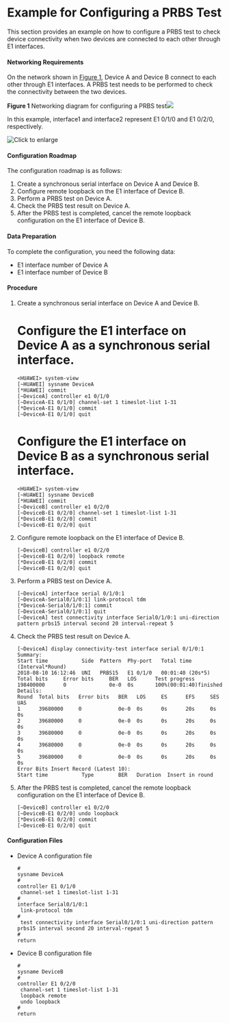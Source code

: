 Example for Configuring a PRBS Test
===================================

This section provides an example on how to configure a PRBS test to check device connectivity when two devices are connected to each other through E1 interfaces.

#### Networking Requirements

On the network shown in [Figure 1](#EN-US_TASK_0172364447__fig_dc_vrp_mp_cfg_000701), Device A and Device B connect to each other through E1 interfaces. A PRBS test needs to be performed to check the connectivity between the two devices.

**Figure 1** Networking diagram for configuring a PRBS test![](../../../../public_sys-resources/note_3.0-en-us.png) 

In this example, interface1 and interface2 represent E1 0/1/0 and E1 0/2/0, respectively.


  
![](images/fig_dc_ne_prbs_cfg_000701.png "Click to enlarge")  


#### Configuration Roadmap

The configuration roadmap is as follows:

1. Create a synchronous serial interface on Device A and Device B.
2. Configure remote loopback on the E1 interface of Device B.
3. Perform a PRBS test on Device A.
4. Check the PRBS test result on Device A.
5. After the PRBS test is completed, cancel the remote loopback configuration on the E1 interface of Device B.


#### Data Preparation

To complete the configuration, you need the following data:

* E1 interface number of Device A
* E1 interface number of Device B

#### Procedure

1. Create a synchronous serial interface on Device A and Device B.
   
   
   
   # Configure the E1 interface on Device A as a synchronous serial interface.
   
   ```
   <HUAWEI> system-view
   [~HUAWEI] sysname DeviceA
   [*HUAWEI] commit
   [~DeviceA] controller e1 0/1/0
   [~DeviceA-E1 0/1/0] channel-set 1 timeslot-list 1-31
   [*DeviceA-E1 0/1/0] commit
   [~DeviceA-E1 0/1/0] quit
   ```
   
   
   
   # Configure the E1 interface on Device B as a synchronous serial interface.
   
   ```
   <HUAWEI> system-view
   [~HUAWEI] sysname DeviceB
   [*HUAWEI] commit
   [~DeviceB] controller e1 0/2/0
   [~DeviceB-E1 0/2/0] channel-set 1 timeslot-list 1-31
   [*DeviceB-E1 0/2/0] commit
   [~DeviceB-E1 0/2/0] quit
   ```
2. Configure remote loopback on the E1 interface of Device B.
   
   
   ```
   [~DeviceB] controller e1 0/2/0
   [~DeviceB-E1 0/2/0] loopback remote
   [*DeviceB-E1 0/2/0] commit
   [~DeviceB-E1 0/2/0] quit
   ```
3. Perform a PRBS test on Device A.
   
   
   ```
   [~DeviceA] interface serial 0/1/0:1
   [~DeviceA-Serial0/1/0:1] link-protocol tdm
   [*DeviceA-Serial0/1/0:1] commit
   [~DeviceA-Serial0/1/0:1] quit
   [~DeviceA] test connectivity interface Serial0/1/0:1 uni-direction pattern prbs15 interval second 20 interval-repeat 5
   ```
4. Check the PRBS test result on Device A.
   
   
   ```
   [~DeviceA] display connectivity-test interface serial 0/1/0:1
   Summary:
   Start time           Side  Pattern  Phy-port   Total time (Interval*Round)
   2018-08-10 16:12:46  UNI   PRBS15   E1 0/1/0   00:01:40 (20s*5)
   Total bits     Error bits     BER   LOS      Test progress
   198400000      0              0e-0  0s       100%(00:01:40)finished
   Details:
   Round  Total bits   Error bits   BER   LOS     ES      EFS     SES     UAS
   1      39680000     0            0e-0  0s      0s      20s     0s      0s
   2      39680000     0            0e-0  0s      0s      20s     0s      0s
   3      39680000     0            0e-0  0s      0s      20s     0s      0s
   4      39680000     0            0e-0  0s      0s      20s     0s      0s
   5      39680000     0            0e-0  0s      0s      20s     0s      0s
   Error Bits Insert Record (Latest 10):
   Start time           Type        BER   Duration  Insert in round
   
   ```
5. After the PRBS test is completed, cancel the remote loopback configuration on the E1 interface of Device B.
   
   
   ```
   [~DeviceB] controller e1 0/2/0
   [~DeviceB-E1 0/2/0] undo loopback
   [*DeviceB-E1 0/2/0] commit
   [~DeviceB-E1 0/2/0] quit
   ```

#### Configuration Files

* Device A configuration file
  
  ```
  #
  sysname DeviceA
  #
  controller E1 0/1/0
   channel-set 1 timeslot-list 1-31
  #
  interface Serial0/1/0:1
   link-protocol tdm
  #
   test connectivity interface Serial0/1/0:1 uni-direction pattern prbs15 interval second 20 interval-repeat 5
  #
  return
  ```
* Device B configuration file
  
  ```
  #
  sysname DeviceB
  #
  controller E1 0/2/0
   channel-set 1 timeslot-list 1-31
   loopback remote
   undo loopback
  #
  return
  ```